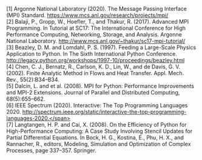 <span id='1'>[1] Argonne National Laboratory (2020). The Message Passing Interface (MPI) Standard. https://www.mcs.anl.gov/research/projects/mpi/</span>  
<span id='2'>[2] Balaji, P., Gropp, W., Hoefler, T., and Thakur, R. (2017). Advanced MPI Programming. In Tutorial at SC17: The International Conference for High Performance Computing, Networking, Storage, and Analysis. Argonne National Laboratory. http://www.mcs.anl.gov/~thakur/sc17-mpi-tutorial/</span>  
<span id='3'>[3] Beazley, D. M. and Lomdahl, P. S. (1997). Feeding a Large-Scale Physics Application to Python. In The Sixth International Python Conference. http://legacy.python.org/workshops/1997-10/proceedings/beazley.html</span>  
<span id='4'>[4] Chen, C. J., Bernatz, R., Carlson, K. D., Lin, W., and de Davis, G. V. (2002). Finite Analytic Method in Flows and Heat Transfer. Appl. Mech. Rev., 55(2):B34–B34.</span>  
<span id='5'>[5] Dalcı́n, L. and et al. (2008). MPI for Python: Performance Improvements and MPI-2 Extensions. Journal of Parallel and Distributed Computing, 68(5):655–662.</span>  
<span id='6'>[6] IEEE Spectrum (2020). Interactive: The Top Programming Languages 2020. http://spectrum.ieee.org/static/interactive-the-top-programming-languages-2020.</span>   
<span id='7'>[7] Langtangen, H. P. and Cai, X. (2008). On the Efficiency of Python for High-Performance Computing: A Case Study Involving Stencil Updates for Partial Differential Equations. In Bock, H. G., Kostina, E., Phu, H. X., and Rannacher, R., editors, Modeling, Simulation and Optimization of Complex Processes, page 337–357. Springer.</span>

